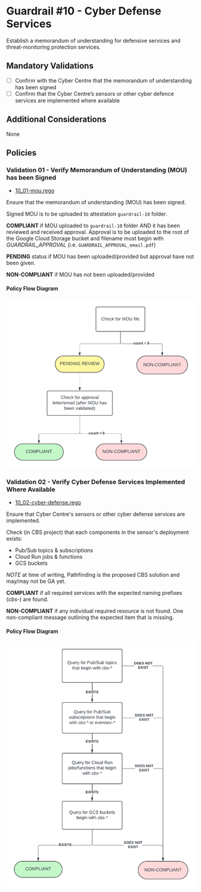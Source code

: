 # Guardrail #10 - Cyber Defense Services

Establish a memorandum of understanding for defensive services and threat-monitoring protection services.

## Mandatory Validations

- [ ] Confirm with the Cyber Centre that the memorandum of understanding has been signed
- [ ] Confirm that the Cyber Centre’s sensors or other cyber defence services are implemented where available

## Additional Considerations

None

## Policies

### Validation 01 - Verify Memorandum of Understanding (MOU) has been Signed

- [10_01-mou.rego](https://github.com/ssc-spc-ccoe-cei/gcp-cac-policies/10-cyber-defense-services/10_01-mou.rego)

Ensure that the memorandum of understanding (MOU) has been signed.

Signed MOU is to be uploaded to attestation `guardrail-10` folder.

**COMPLIANT** if MOU uploaded to `guardrail-10` folder AND it has been reviewed and received approval. Approval is to be uploaded to the root of the Google Cloud Storage bucket and filename must begin with *GUARDRAIL_APPROVAL* (i.e. `GUARDRAIL_APPROVAL_email.pdf`)

**PENDING** status if MOU has been uploaded/provided but approval have not been given.

**NON-COMPLIANT** if MOU has not been uploaded/provided

#### Policy Flow Diagram

![01-mou](./policy_diagrams/GR10_01.png "01-mou")

### Validation 02 - Verify Cyber Defense Services Implemented Where Available

- [10_02-cyber-defense.rego](https://github.com/ssc-spc-ccoe-cei/gcp-cac-policies/10-cyber-defense-services/10_02-cyber-defense.rego)

Ensure that Cyber Centre's sensors or other cyber defense services are implemented.

Check (in CBS project) that each components in the sensor's deployment exists:
- Pub/Sub topics & subscriptions
- Cloud Run jobs & functions
- GCS buckets

*NOTE* at time of writing, Pathfinding is the proposed CBS solution and may/may not be GA yet.

**COMPLIANT** if all required services with the expected naming prefixes (*cbs-*) are found.

**NON-COMPLIANT** if any individual required resource is not found.  One non-compliant message outlining the expected item that is missing.

#### Policy Flow Diagram

![02-cyber-defense](./policy_diagrams/GR10_02.png "02-cyber-defense")

